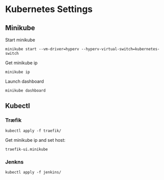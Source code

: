 # Kubernetes Settings

## Minikube

Start minikube

    minikube start --vm-driver=hyperv --hyperv-virtual-switch=kubernetes-switch

Get minikube ip

    minikube ip

Launch dashboard

    minikube dashboard

## Kubectl

### Træfik

    kubectl apply -f traefik/

Get minikube ip and set host:

    traefik-ui.minikube

### Jenkns

    kubectl apply -f jenkins/